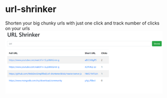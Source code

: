 # url-shrinker
Shorten your big chunky urls with just one click and track number of clicks on your urls
![alt text](https://github.com/carbseater/url-shortener/blob/main/image/url.PNG)
